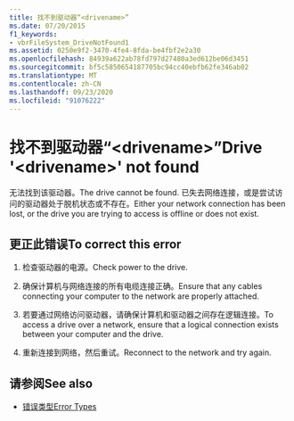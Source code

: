 ```yaml
---
title: 找不到驱动器“<drivename>”
ms.date: 07/20/2015
f1_keywords:
- vbrFileSystem_DriveNotFound1
ms.assetid: 0250e9f2-3470-4fe4-8fda-be4fbf2e2a30
ms.openlocfilehash: 84939a622ab78fd797d27480a3ed612be06d3451
ms.sourcegitcommit: bf5c5850654187705bc94cc40ebfb62fe346ab02
ms.translationtype: MT
ms.contentlocale: zh-CN
ms.lasthandoff: 09/23/2020
ms.locfileid: "91076222"
---
```

# <a name="drive-drivename-not-found"></a><span data-ttu-id="206fe-102">找不到驱动器“\<drivename>”</span><span class="sxs-lookup"><span data-stu-id="206fe-102">Drive '\<drivename>' not found</span></span>

<span data-ttu-id="206fe-103">无法找到该驱动器。</span><span class="sxs-lookup"><span data-stu-id="206fe-103">The drive cannot be found.</span></span> <span data-ttu-id="206fe-104">已失去网络连接，或是尝试访问的驱动器处于脱机状态或不存在。</span><span class="sxs-lookup"><span data-stu-id="206fe-104">Either your network connection has been lost, or the drive you are trying to access is offline or does not exist.</span></span>  
  
## <a name="to-correct-this-error"></a><span data-ttu-id="206fe-105">更正此错误</span><span class="sxs-lookup"><span data-stu-id="206fe-105">To correct this error</span></span>  
  
1. <span data-ttu-id="206fe-106">检查驱动器的电源。</span><span class="sxs-lookup"><span data-stu-id="206fe-106">Check power to the drive.</span></span>  
  
2. <span data-ttu-id="206fe-107">确保计算机与网络连接的所有电缆连接正确。</span><span class="sxs-lookup"><span data-stu-id="206fe-107">Ensure that any cables connecting your computer to the network are properly attached.</span></span>  
  
3. <span data-ttu-id="206fe-108">若要通过网络访问驱动器，请确保计算机和驱动器之间存在逻辑连接。</span><span class="sxs-lookup"><span data-stu-id="206fe-108">To access a drive over a network, ensure that a logical connection exists between your computer and the drive.</span></span>  
  
4. <span data-ttu-id="206fe-109">重新连接到网络，然后重试。</span><span class="sxs-lookup"><span data-stu-id="206fe-109">Reconnect to the network and try again.</span></span>  
  
## <a name="see-also"></a><span data-ttu-id="206fe-110">请参阅</span><span class="sxs-lookup"><span data-stu-id="206fe-110">See also</span></span>

- [<span data-ttu-id="206fe-111">错误类型</span><span class="sxs-lookup"><span data-stu-id="206fe-111">Error Types</span></span>](../programming-guide/language-features/error-types.md)
